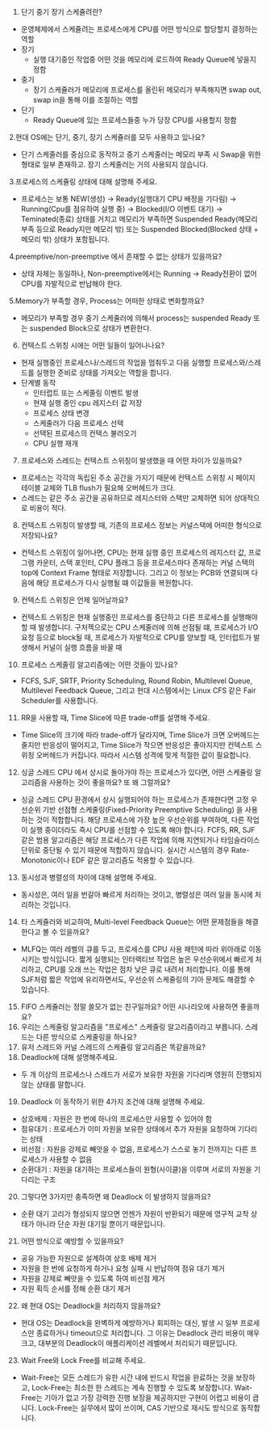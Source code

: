 1. 단기 중기 장기 스케쥴려란?
- 운영체제에서 스케쥴려는 프로세스에게 CPU를 어떤 방식으로 할당할지 결정하는 역할
- 장기
  +  실행 대기중인 작업중 어떤 것을 메모리에 로드하여 Ready Queue에 넣을지 정함
- 중기
  + 장기 스케쥴러가 메모리에 프로세스를 올린뒤 메모리가 부족해지면 swap out, swap in을 통해 이를 조절하는 역할
- 단기
  + Ready Queue에 있는 프로세스들중 누가 당장 CPU를 사용할지 정함

2.현대 OS에는 단기, 중기, 장기 스케쥴러를 모두 사용하고 있나요?
- 단기 스케줄러를 중심으로 동작하고 중기 스케줄러는 메모리 부족 시 Swap을 위한 형태로 일부 존재하고. 장기 스케줄러는 거의 사용되지 않습니다.

3.프로세스의 스케쥴링 상태에 대해 설명해 주세요.
- 프로세스는 보통 NEW(생성) -> Ready(실행대기 CPU 배정을 기다림) -> Running(Cpu를 점유하여 실행 중) -> Blocked(I/O 이벤트 대기) -> Teminated(종료) 상태를 거치고 메모리가 부족하면 Suspended Ready(메모리 부족 등으로 Ready지만 메모리 밖) 또는 Suspended Blocked(Blocked 상태 + 메모리 밖) 상태가 포함됩니다.

4.preemptive/non-preemptive 에서 존재할 수 없는 상태가 있을까요?
- 상태 자체는 동일하나, Non-preemptive에서는 Running -> Ready전환이 없어 CPU를 자발적으로 반납해야 한다.
  
5.Memory가 부족할 경우, Process는 어떠한 상태로 변화할까요?
- 메모리가 부족할 경우 중기 스케줄러에 의해서 process는 suspended Ready 또는 suspended Block으로 상태가 변환한다.

6. 컨텍스트 스위칭 시에는 어떤 일들이 일어나나요?
- 현재 실행중인 프로세스나/스레드의 작업을 멈춰두고 다음 실행할 프로세스와/스레드를 실행한 준비로 상태를 가져오는 역할을 합니다.
- 단계별 동작
  + 인터럽트 또는 스케줄링 이벤트 발생
  + 현재 실행 중인 cpu 레지스터 값 저장
  + 프로세스 상태 변경
  + 스케줄러가 다음 프로세스 선택
  + 선택된 프로세스의 컨텍스 불러오기
  + CPU 실행 재개 

7. 프로세스와 스레드는 컨텍스트 스위칭이 발생했을 때 어떤 차이가 있을까요?
- 프로세스는 각각의 독립된 주소 공간을 가지기 때문에 컨텍스트 스위칭 시 페이지 테이블 교체와 TLB flush가 필요해 오버헤드가 크다.
- 스레드는 같은 주소 공간을 공유하므로 레지스터와 스택만 교체하면 되어 상대적으로 비용이 적다.

8. 컨텍스트 스위칭이 발생할 때, 기존의 프로세스 정보는 커널스택에 어떠한 형식으로 저장되나요?
- 컨텍스트 스위칭이 일어나면, CPU는 현재 실행 중인 프로세스의 레지스터 값, 프로그램 카운터, 스택 포인터, CPU 플래그 등을 프로세스마다 존재하는 커널 스택의 top에 Context Frame 형태로 저장합니다. 그리고 이 정보는 PCB와 연결되며 다음에 해당 프로세스가 다시 실행될 떄 이값들을 복원합니다.

9. 컨텍스트 스위칭은 언제 일어날까요?
- 컨텍스트 스위칭은 현재 실행중인 프로세스를 중단하고 다른 프로세스를 실행해야 할 때 발생합니다. 구처젝으로는 CPU 스케줄러에 의해 선점될 떄, 프로세스가 I/O 요청 등으로 block될 때, 프로세스가 자발적으로 CPU를 양보할 때, 인터럽트가 발생해서 커널이 실행 흐름을 바꿀 때

10. 프로세스 스케줄링 알고리즘에는 어떤 것들이 있나요?
- FCFS, SJF, SRTF, Priority Scheduling, Round Robin, Multilevel Queue, Multilevel Feedback Queue, 그리고 현대 시스템에서는 Linux CFS 같은 Fair Scheduler를 사용합니다.

11. RR을 사용할 때, Time Slice에 따른 trade-off를 설명해 주세요.
- Time Slice의 크기에 따라 trade-off가 달라지며, Time Slice가 크면 오버헤드는 줄지만 반응성이 떨어지고, Time Slice가 작으면 반응성은 좋아지지만 컨텍스트 스위칭 오버헤드가 커집니다. 따라서 시스템 성격에 맞게 적절한 값이 필요합니다.

12. 싱글 스레드 CPU 에서 상시로 돌아가야 하는 프로세스가 있다면, 어떤 스케쥴링 알고리즘을 사용하는 것이 좋을까요? 또 왜 그럴까요?
- 싱글 스레드 CPU 환경에서 상시 실행되어야 하는 프로세스가 존재한다면
고정 우선순위 기반 선점형 스케줄링(Fixed-Priority Preemptive Scheduling) 을 사용하는 것이 적합합니다.
해당 프로세스에 가장 높은 우선순위를 부여하여,
다른 작업이 실행 중이더라도 즉시 CPU를 선점할 수 있도록 해야 합니다.
FCFS, RR, SJF 같은 범용 알고리즘은
해당 프로세스가 다른 작업에 의해 지연되거나 타임슬라이스 단위로 중단될 수 있기 때문에 적합하지 않습니다.
실시간 시스템의 경우 Rate-Monotonic이나 EDF 같은 알고리즘도 적용할 수 있습니다.

13. 동시성과 병렬성의 차이에 대해 설명해 주세요.
- 동시성은, 여러 일을 번갈아 빠르게 처리하는 것이고, 병렬성은 여러 일을 동시에 처리하는 것입니다.

14. 타 스케쥴러와 비교하여, Multi-level Feedback Queue는 어떤 문제점들을 해결한다고 볼 수 있을까요?
- MLFQ는 여러 레벨의 큐를 두고, 프로세스를 CPU 사용 패턴에 따라 위아래로 이동시키는 방식입니다.
짧게 실행되는 인터랙티브 작업은 높은 우선순위에서 빠르게 처리하고,
CPU를 오래 쓰는 작업은 점차 낮은 큐로 내려서 처리합니다.
이를 통해 SJF처럼 짧은 작업에 유리하면서도,
우선순위 스케줄링의 기아 문제도 해결할 수 있습니다.

15. FIFO 스케쥴러는 정말 쓸모가 없는 친구일까요? 어떤 시나리오에 사용하면 좋을까요?
16. 우리는 스케줄링 알고리즘을 "프로세스" 스케줄링 알고리즘이라고 부릅니다. 스레드는 다른 방식으로 스케줄링을 하나요?
17. 유저 스레드와 커널 스레드의 스케쥴링 알고리즘은 똑같을까요?
18. Deadlock에 대해 설명해주세요.
- 두 개 이상의 프로세스나 스레드가 서로가 보유한 자원을 기다리며 영원히 진행되지 않는 상태를 말합니다.
19. Deadlock 이 동작하기 위한 4가지 조건에 대해 설명해 주세요.
- 상호배제 : 자원은 한 번에 하나의 프로세스만 사용할 수 있어야 함
- 점유대기 : 프로세스가 이미 자원을 보유한 상태에서 추가 자원을 요청하며 기다리는 상태
- 비선점 : 자원을 강제로 빼앗을 수 없음, 프로세스가 스스로 놓기 전까지는 다른 프로세스가 사용할 수 없음
- 순환대기 : 자원을 대기하는 프로세스들이 원형(사이클)을 이루며 서로의 자원을 기다리는 구조
20. 그렇다면 3가지만 충족하면 왜 Deadlock 이 발생하지 않을까요?
- 순환 대기 고리가 형성되지 않으면 언젠가 자원이 반환되기 때문에 영구적 교착 상태가 아니라 단순 자원 대기일 뿐이기 때문입니다.
21. 어떤 방식으로 예방할 수 있을까요?
- 공유 가능한 자원으로 설계하여 상호 배제 제거
- 자원을 한 번에 요청하게 하거나 요청 실패 시 반납하여 점유 대기 제거
- 자원을 강제로 빼앗을 수 있도록 하여 비선점 제거
- 자원 획득 순서를 정해 순환 대기 제거
  
22. 왜 현대 OS는 Deadlock을 처리하지 않을까요?
- 현대 OS는 Deadlock을 완벽하게 예방하거나 회피하는 대신,
발생 시 일부 프로세스만 종료하거나 timeout으로 처리합니다.
그 이유는 Deadlock 관리 비용이 매우 크고,
대부분의 Deadlock이 애플리케이션 레벨에서 처리되기 때문입니다.
23. Wait Free와 Lock Free를 비교해 주세요.
- Wait-Free는 모든 스레드가 유한 시간 내에 반드시 작업을 완료하는 것을 보장하고,
Lock-Free는 최소한 한 스레드는 계속 진행할 수 있도록 보장합니다.
Wait-Free는 기아가 없고 가장 강력한 진행 보장을 제공하지만 구현이 어렵고 비용이 큽니다.
Lock-Free는 실무에서 많이 쓰이며, CAS 기반으로 재시도 방식으로 동작합니다.
